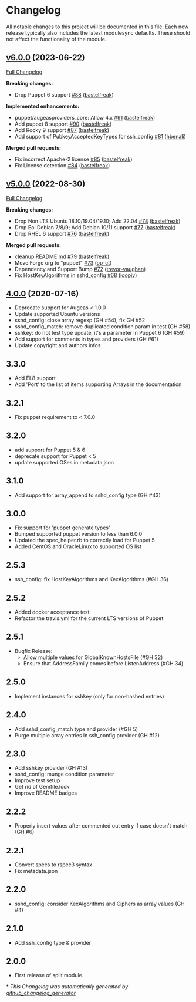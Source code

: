 # Changelog

All notable changes to this project will be documented in this file.
Each new release typically also includes the latest modulesync defaults.
These should not affect the functionality of the module.

## [v6.0.0](https://github.com/voxpupuli/puppet-augeasproviders_ssh/tree/v6.0.0) (2023-06-22)

[Full Changelog](https://github.com/voxpupuli/puppet-augeasproviders_ssh/compare/v5.0.0...v6.0.0)

**Breaking changes:**

- Drop Puppet 6 support [\#88](https://github.com/voxpupuli/puppet-augeasproviders_ssh/pull/88) ([bastelfreak](https://github.com/bastelfreak))

**Implemented enhancements:**

- puppet/augeasproviders\_core: Allow 4.x [\#91](https://github.com/voxpupuli/puppet-augeasproviders_ssh/pull/91) ([bastelfreak](https://github.com/bastelfreak))
- Add puppet 8 support [\#90](https://github.com/voxpupuli/puppet-augeasproviders_ssh/pull/90) ([bastelfreak](https://github.com/bastelfreak))
- Add Rocky 9 support [\#87](https://github.com/voxpupuli/puppet-augeasproviders_ssh/pull/87) ([bastelfreak](https://github.com/bastelfreak))
- Add support of PubkeyAcceptedKeyTypes for ssh\_config [\#81](https://github.com/voxpupuli/puppet-augeasproviders_ssh/pull/81) ([hbenali](https://github.com/hbenali))

**Merged pull requests:**

- Fix incorrect Apache-2 license [\#85](https://github.com/voxpupuli/puppet-augeasproviders_ssh/pull/85) ([bastelfreak](https://github.com/bastelfreak))
- Fix License detection [\#84](https://github.com/voxpupuli/puppet-augeasproviders_ssh/pull/84) ([bastelfreak](https://github.com/bastelfreak))

## [v5.0.0](https://github.com/voxpupuli/puppet-augeasproviders_ssh/tree/v5.0.0) (2022-08-30)

[Full Changelog](https://github.com/voxpupuli/puppet-augeasproviders_ssh/compare/4.0.0...v5.0.0)

**Breaking changes:**

- Drop Non LTS Ubuntu 18.10/19.04/19.10; Add 22.04 [\#78](https://github.com/voxpupuli/puppet-augeasproviders_ssh/pull/78) ([bastelfreak](https://github.com/bastelfreak))
- Drop Eol Debian 7/8/9; Add Debian 10/11 support [\#77](https://github.com/voxpupuli/puppet-augeasproviders_ssh/pull/77) ([bastelfreak](https://github.com/bastelfreak))
- Drop RHEL 6 support [\#76](https://github.com/voxpupuli/puppet-augeasproviders_ssh/pull/76) ([bastelfreak](https://github.com/bastelfreak))

**Merged pull requests:**

- cleanup README.md [\#79](https://github.com/voxpupuli/puppet-augeasproviders_ssh/pull/79) ([bastelfreak](https://github.com/bastelfreak))
- Move Forge org to "puppet" [\#73](https://github.com/voxpupuli/puppet-augeasproviders_ssh/pull/73) ([op-ct](https://github.com/op-ct))
- Dependency and Support Bump [\#72](https://github.com/voxpupuli/puppet-augeasproviders_ssh/pull/72) ([trevor-vaughan](https://github.com/trevor-vaughan))
- Fix HostKeyAlgorithms in sshd\_config [\#68](https://github.com/voxpupuli/puppet-augeasproviders_ssh/pull/68) ([loopiv](https://github.com/loopiv))

## [4.0.0](https://github.com/voxpupuli/puppet-augeasproviders_ssh/tree/4.0.0) (2020-07-16)

- Deprecate support for Augeas < 1.0.0
- Update supported Ubuntu versions
- sshd_config: close array regexp (GH #54), fix GH #52
- sshd_config_match: remove duplicated condition param in test (GH #58)
- sshkey: do not test type update, it's a parameter in Puppet 6 (GH #59)
- Add support for comments in types and providers (GH #61)
- Update copyright and authors infos

## 3.3.0

- Add EL8 support
- Add 'Port' to the list of items supporting Arrays in the documentation

## 3.2.1

- Fix puppet requirement to < 7.0.0

## 3.2.0

- add support for Puppet 5 & 6
- deprecate support for Puppet < 5
- update supported OSes in metadata.json

## 3.1.0

- Add support for array_append to sshd_config type (GH #43)

## 3.0.0

- Fix support for 'puppet generate types'
- Bumped supported puppet version to less than 6.0.0
- Updated the spec_helper.rb to correctly load for Puppet 5
- Added CentOS and OracleLinux to supported OS list

## 2.5.3

- ssh_config: fix HostKeyAlgorithms and KexAlgorithms (#GH 36)

## 2.5.2

- Added docker acceptance test
- Refactor the travis.yml for the current LTS versions of Puppet

## 2.5.1

- Bugfix Release:
  - Allow multiple values for GlobalKnownHostsFile (#GH 32)
  - Ensure that AddressFamily comes before ListenAddress (#GH 34)

## 2.5.0

- Implement instances for sshkey (only for non-hashed entries)

## 2.4.0

- Add sshd_config_match type and provider (#GH 5)
- Purge multiple array entries in ssh_config provider (GH #12)

## 2.3.0

- Add sshkey provider (GH #13)
- sshd_config: munge condition parameter
- Improve test setup
- Get rid of Gemfile.lock
- Improve README badges

## 2.2.2

- Properly insert values after commented out entry if case doesn't match (GH #6)

## 2.2.1

- Convert specs to rspec3 syntax
- Fix metadata.json

## 2.2.0

- sshd_config: consider KexAlgorithms and Ciphers as array values (GH #4)

## 2.1.0

- Add ssh_config type & provider

## 2.0.0

- First release of split module.


\* *This Changelog was automatically generated by [github_changelog_generator](https://github.com/github-changelog-generator/github-changelog-generator)*
